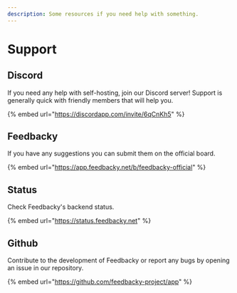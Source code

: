 ```yaml
---
description: Some resources if you need help with something.
---
```


# Support

## Discord

If you need any help with self-hosting, join our Discord server! Support is generally quick with friendly members that will help you.

{% embed url="https://discordapp.com/invite/6qCnKh5" %}

## Feedbacky

If you have any suggestions you can submit them on the official board.

{% embed url="https://app.feedbacky.net/b/feedbacky-official" %}

## Status

Check Feedbacky's backend status.

{% embed url="https://status.feedbacky.net" %}

## Github

Contribute to the development of Feedbacky or report any bugs by opening an issue in our repository.

{% embed url="https://github.com/feedbacky-project/app" %}
